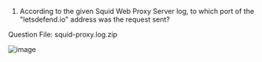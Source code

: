 1. According to the given Squid Web Proxy Server log, to which port of the "letsdefend.io" address was the request sent?

Question File: squid-proxy.log.zip


![image](https://github.com/user-attachments/assets/6cec7499-0cb8-43c9-a078-1a478359d23e)

